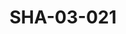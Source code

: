 ---
pid: SHA-03-021
title: SHA-03-021
language: en
collection: Sharhabil Ahmed
original_label: 
rights: Sharhabil Ahmed
location_of_original: Sharhabil Ahmed
photographer_or_studio: 
scanned_from: photograph 14.8 by 21.6
_date: '2004'
location: Egypt, Cairo
description: Advertisement for Sharhabil Ahmed concert
additional_notes: 
permission_display: 'yes'
on_server: 'no'
on_website: 'no'
permalink: /archive/en/sha-03-021.html
layout: photo-page
---